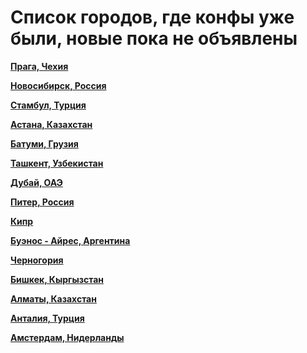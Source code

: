 # Список городов, где конфы уже были, новые пока не объявлены

**[Прага, Чехия](https://t.me/peredelanoconf_czechia)**

**[Новосибирск, Россия](https://t.me/NskDevMeetup)**

**[Стамбул, Турция](https://t.me/peredelanoconf_istanbul)**

**[Астана, Казахстан](https://t.me/peredelano_Astana)**

**[Батуми, Грузия](https://t.me/peredelano_batumi)**

**[Ташкент, Узбекистан](https://t.me/peredelanoconftashkent)**

**[Дубай, ОАЭ](https://t.me/peredelanoconf_dubai)**

**[Питер, Россия](https://t.me/piter_meetup)**

**[Кипр](/./upcoming-events/cyprus.md)**

**[Буэнос - Айрес, Аргентина](/./upcoming-events/argentina.md)**

**[Черногория](/./upcoming-events/montenegro.md)**

**[Бишкек, Кыргызстан](/./upcoming-events/bishkek.md)**

**[Алматы, Казахстан](/./upcoming-events/almaty.md)**

**[Анталия, Турция](/./upcoming-events/Antalya.md)**

**[Амстердам, Нидерланды](/./upcoming-events/amsterdam.md)**

